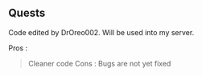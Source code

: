 ## Quests
Code edited by DrOreo002. Will be used into my server.

Pros :
> Cleaner code
Cons :
> Bugs are not yet fixed
